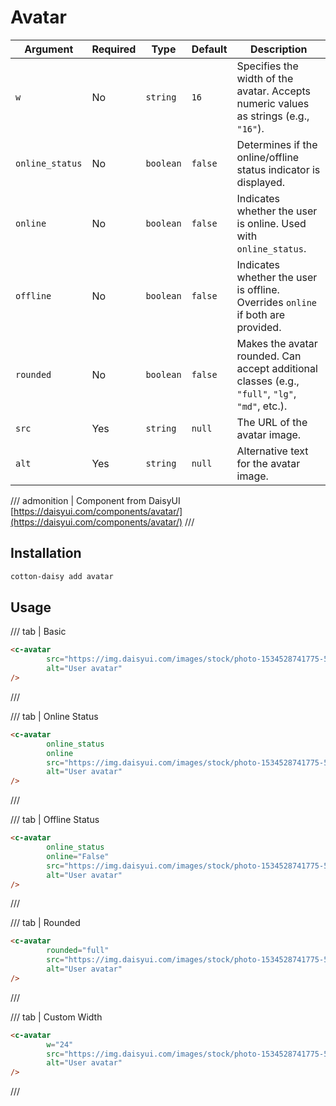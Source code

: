 # Avatar

| Argument        | Required | Type      | Default | Description                                                                                     |
|-----------------|----------|-----------|---------|-------------------------------------------------------------------------------------------------|
| `w`             | No       | `string`  | `16`    | Specifies the width of the avatar. Accepts numeric values as strings (e.g., `"16"`).            |
| `online_status` | No       | `boolean` | `false` | Determines if the online/offline status indicator is displayed.                                 |
| `online`        | No       | `boolean` | `false` | Indicates whether the user is online. Used with `online_status`.                                |
| `offline`       | No       | `boolean` | `false` | Indicates whether the user is offline. Overrides `online` if both are provided.                 |
| `rounded`       | No       | `boolean` | `false` | Makes the avatar rounded. Can accept additional classes (e.g., `"full"`, `"lg"`, `"md"`, etc.). |
| `src`           | Yes      | `string`  | `null`  | The URL of the avatar image.                                                                    |
| `alt`           | Yes      | `string`  | `null`  | Alternative text for the avatar image.                                                          |

/// admonition | Component from DaisyUI
[https://daisyui.com/components/avatar/](https://daisyui.com/components/avatar/)
///

## Installation

```bash
cotton-daisy add avatar
```

## Usage

/// tab | Basic
```html
<c-avatar
        src="https://img.daisyui.com/images/stock/photo-1534528741775-53994a69daeb.webp"
        alt="User avatar"
/>
```
///

/// tab | Online Status
```html
<c-avatar
        online_status
        online
        src="https://img.daisyui.com/images/stock/photo-1534528741775-53994a69daeb.webp"
        alt="User avatar"
/>
```
///

/// tab | Offline Status
```html
<c-avatar
        online_status
        online="False"
        src="https://img.daisyui.com/images/stock/photo-1534528741775-53994a69daeb.webp"
        alt="User avatar"
/>
```
///

/// tab | Rounded
```html
<c-avatar
        rounded="full"
        src="https://img.daisyui.com/images/stock/photo-1534528741775-53994a69daeb.webp"
        alt="User avatar"
/>
```
///

/// tab | Custom Width
```html
<c-avatar
        w="24"
        src="https://img.daisyui.com/images/stock/photo-1534528741775-53994a69daeb.webp"
        alt="User avatar"
/>
```
///



